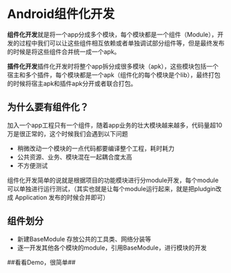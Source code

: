 # Android组件化开发 #

**组件化开发**就是将一个app分成多个模块，每个模块都是一个组件（Module），开发的过程中我们可以让这些组件相互依赖或者单独调试部分组件等，但是最终发布的时候是将这些组件合并统一成一个apk。


**插件化开发**插件化开发时将整个app拆分成很多模块（apk），这些模块包括一个宿主和多个插件，每个模块都是一个apk（组件化的每个模块是个lib），最终打包的时候将宿主apk和插件apk分开或者联合打包。


## 为什么要有组件化？ ##

加入一个app工程只有一个组件，随着app业务的壮大模块越来越多，代码量超10万是很正常的，这个时候我们会遇到以下问题

- 稍微改动一个模块的一点代码都要编译整个工程，耗时耗力
- 公共资源、业务、模块混在一起耦合度太高
- 不方便测试

组件化开发简单的说就是根据项目的功能模块进行分module开发，每个module可以单独进行运行测试，（其实也就是让每个module运行起来，就是把pludgin改成 Application 发布的时候合并即可）


## 组件划分 ##
- 新建BaseModule 存放公共的工具类、网络分装等
- 逐一开发其他各个模块的module，引用BaseModule，进行模块的开发


##看看Demo，很简单##


